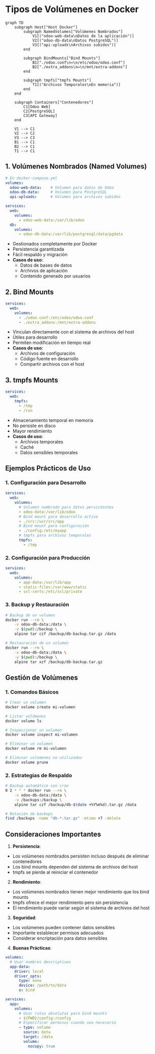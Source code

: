 # Tipos de Volúmenes en Docker

```mermaid
graph TD
    subgraph Host["Host Docker"]
        subgraph NamedVolumes["Volúmenes Nombrados"]
            V1[("odoo-web-data\nDatos de la aplicación")]
            V2[("odoo-db-data\nDatos PostgreSQL")]
            V3[("api-uploads\nArchivos subidos")]
        end
        
        subgraph BindMounts["Bind Mounts"]
            B1["./odoo.conf\n↔\n/etc/odoo/odoo.conf"]
            B2["./extra_addons\n↔\n/mnt/extra-addons"]
        end
        
        subgraph tmpfs["tmpfs Mounts"]
            T1[("Archivos Temporales\nEn memoria")]
        end
    end

    subgraph Containers["Contenedores"]
        C1[Odoo Web]
        C2[PostgreSQL]
        C3[API Gateway]
    end

    V1 --> C1
    V2 --> C2
    V3 --> C3
    B1 --> C1
    B2 --> C1
    T1 --> C1

```

## 1. **Volúmenes Nombrados (Named Volumes)**
```yaml
# En docker-compose.yml
volumes:
  odoo-web-data:    # Volumen para datos de Odoo
  odoo-db-data:     # Volumen para PostgreSQL
  api-uploads:      # Volumen para archivos subidos

services:
  web:
    volumes:
      - odoo-web-data:/var/lib/odoo
  db:
    volumes:
      - odoo-db-data:/var/lib/postgresql/data/pgdata
```
- Gestionados completamente por Docker
- Persistencia garantizada
- Fácil respaldo y migración
- **Casos de uso**:
  - Datos de bases de datos
  - Archivos de aplicación
  - Contenido generado por usuarios

## 2. **Bind Mounts**
```yaml
services:
  web:
    volumes:
      - ./odoo.conf:/etc/odoo/odoo.conf
      - ./extra_addons:/mnt/extra-addons
```
- Vinculan directamente con el sistema de archivos del host
- Útiles para desarrollo
- Permiten modificación en tiempo real
- **Casos de uso**:
  - Archivos de configuración
  - Código fuente en desarrollo
  - Compartir archivos con el host

## 3. **tmpfs Mounts**
```yaml
services:
  web:
    tmpfs:
      - /tmp
      - /run
```
- Almacenamiento temporal en memoria
- No persiste en disco
- Mayor rendimiento
- **Casos de uso**:
  - Archivos temporales
  - Caché
  - Datos sensibles temporales

## Ejemplos Prácticos de Uso

### 1. **Configuración para Desarrollo**
```yaml
services:
  web:
    volumes:
      # Volumen nombrado para datos persistentes
      - odoo-data:/var/lib/odoo
      # Bind mount para desarrollo activo
      - ./src:/usr/src/app
      # Bind mount para configuración
      - ./config:/etc/myapp
      # tmpfs para archivos temporales
      tmpfs:
        - /tmp
```

### 2. **Configuración para Producción**
```yaml
services:
  web:
    volumes:
      - app-data:/var/lib/app
      - static-files:/var/www/static
      - ssl-certs:/etc/ssl/private
```

### 3. **Backup y Restauración**
```bash
# Backup de un volumen
docker run --rm \
    -v odoo-db-data:/data \
    -v $(pwd):/backup \
    alpine tar czf /backup/db-backup.tar.gz /data

# Restauración de un volumen
docker run --rm \
    -v odoo-db-data:/data \
    -v $(pwd):/backup \
    alpine tar xzf /backup/db-backup.tar.gz
```

## Gestión de Volúmenes

### 1. **Comandos Básicos**
```bash
# Crear un volumen
docker volume create mi-volumen

# Listar volúmenes
docker volume ls

# Inspeccionar un volumen
docker volume inspect mi-volumen

# Eliminar un volumen
docker volume rm mi-volumen

# Eliminar volúmenes no utilizados
docker volume prune
```

### 2. **Estrategias de Respaldo**
```bash
# Backup automático con cron
0 2 * * * docker run --rm \
    -v odoo-db-data:/data \
    -v /backups:/backup \
    alpine tar czf /backup/db-$(date +%Y%m%d).tar.gz /data

# Rotación de backups
find /backups -name "db-*.tar.gz" -mtime +7 -delete
```

## Consideraciones Importantes

1. **Persistencia**:
- Los volúmenes nombrados persisten incluso después de eliminar contenedores
- Los bind mounts dependen del sistema de archivos del host
- tmpfs se pierde al reiniciar el contenedor

2. **Rendimiento**:
- Los volúmenes nombrados tienen mejor rendimiento que los bind mounts
- tmpfs ofrece el mejor rendimiento pero sin persistencia
- El rendimiento puede variar según el sistema de archivos del host

3. **Seguridad**:
- Los volúmenes pueden contener datos sensibles
- Importante establecer permisos adecuados
- Considerar encriptación para datos sensibles

4. **Buenas Prácticas**:
```yaml
volumes:
  # Usar nombres descriptivos
  app-data:
    driver: local
    driver_opts:
      type: none
      device: /path/to/data
      o: bind

services:
  app:
    volumes:
      # Usar rutas absolutas para bind mounts
      - ${PWD}/config:/config
      # Especificar permisos cuando sea necesario
      - type: volume
        source: data
        target: /data
        volume:
          nocopy: true
```
